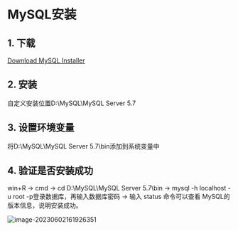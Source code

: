 # MySQL安装

## 1. 下载

[Download MySQL Installer](https://dev.mysql.com/downloads/windows/installer/5.7.html)

## 2. 安装

自定义安装位置D:\MySQL\MySQL Server 5.7

## 3. 设置环境变量

将D:\MySQL\MySQL Server 5.7\bin添加到系统变量中

## 4. 验证是否安装成功

win+R -> cmd -> cd D:\MySQL\MySQL Server 5.7\bin -> mysql -h localhost -u root -p登录数据库，再输入数据库密码 -> 输入 status 命令可以查看 MySQL的 版本信息，说明安装成功。

![image-20230602161926351](https://cdn.jsdelivr.net/gh/ZL85/ImageBed@main//image-20230602161926351.png)